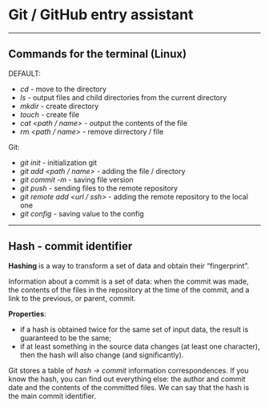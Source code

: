 # Git / GitHub entry assistant

---

## Commands for the terminal (Linux)

DEFAULT:
 - *cd <path>* - move to the directory
 - *ls* - output files and child directories from the current directory
 - *mkdir <name>* - create directory
 - *touch <name>* - create file
 - *cat <path / name>* - output the contents of the file
 - *rm <path / name>* - remove dirrectory / file

Git:
 - *git init* - initialization git
 - *git add <path / name>* - adding the file / directory
 - *git commit -m <description of the commit>* - saving file version
 - *git push* - sending files to the remote repository
 - *git remote add <branch> <url / ssh>* - adding the remote repository to the local one
 - *git config <parametr> <value>* - saving value to the config
 
 ---
 
 ## Hash - commit identifier
 **Hashing** is a way to transform a set of data and obtain their “fingerprint”.  
     
 Information about a commit is a set of data: when the commit was made, the contents of the files in the repository at the time of the commit, and a link to the previous, or parent, commit.
   
**Properties**:
 - if a hash is obtained twice for the same set of input data, the result is guaranteed to be the same;
 - if at least something in the source data changes (at least one character), then the hash will also change (and significantly).
   
Git stores a table of *hash → commit* information correspondences. If you know the hash, you can find out everything else: the author and commit date and the contents of the committed files. We can say that the hash is the main commit identifier.
